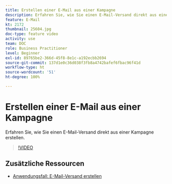 ```yaml
---
title: Erstellen einer E-Mail aus einer Kampagne
description: Erfahren Sie, wie Sie einen E-Mail-Versand direkt aus einer Kampagne erstellen.
feature: E-Mail
kt: 2172
thumbnail: 25604.jpg
doc-type: feature video
activity: use
team: DOC
role: Business Practitioner
level: Beginner
exl-id: 89765be2-366d-45f8-8e1c-a192ecbb2694
source-git-commit: 137d1e0c36d038f3fb8a4742bafef6fbac96f41d
workflow-type: ht
source-wordcount: '51'
ht-degree: 100%

---
```


# Erstellen einer E-Mail aus einer Kampagne

Erfahren Sie, wie Sie einen E-Mail-Versand direkt aus einer Kampagne erstellen.

>[!VIDEO](https://video.tv.adobe.com/v/25604?quality=12)

## Zusätzliche Ressourcen

* [Anwendungsfall: E-Mail-Versand erstellen](https://experienceleague.adobe.com/docs/campaign-classic/using/designing-content/editing-html-content/use-case--creating-an-email-delivery.html?lang=de#designing-content)
